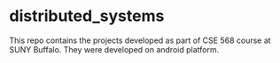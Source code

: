# distributed_systems
This repo contains the projects developed as part of CSE 568 course at SUNY Buffalo. 
They were developed on android platform.
